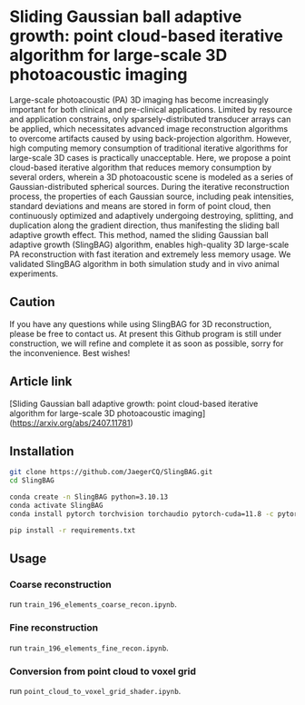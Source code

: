 # Sliding Gaussian ball adaptive growth: point cloud-based iterative algorithm for large-scale 3D photoacoustic imaging

Large-scale photoacoustic (PA) 3D imaging has become increasingly important for both clinical and pre-clinical applications. Limited by resource and application constrains, only sparsely-distributed transducer arrays can be applied, which necessitates advanced image reconstruction algorithms to overcome artifacts caused by using back-projection algorithm. However, high computing memory consumption of traditional iterative algorithms for large-scale 3D cases is practically unacceptable. Here, we propose a point cloud-based iterative algorithm that reduces memory consumption by several orders, wherein a 3D photoacoustic scene is modeled as a series of Gaussian-distributed spherical sources. During the iterative reconstruction process, the properties of each Gaussian source, including peak intensities, standard deviations and means are stored in form of point cloud, then continuously optimized and adaptively undergoing destroying, splitting, and duplication along the gradient direction, thus manifesting the sliding ball adaptive growth effect. This method, named the sliding Gaussian ball adaptive growth (SlingBAG) algorithm, enables high-quality 3D large-scale PA reconstruction with fast iteration and extremely less memory usage. We validated SlingBAG algorithm in both simulation study and in vivo animal experiments.

## Caution

If you have any questions while using SlingBAG for 3D reconstruction, please be free to contact us. At present this Github program is still under construction, we will refine and complete it as soon as possible, sorry for the inconvenience. Best wishes!

## Article link

[Sliding Gaussian ball adaptive growth: point cloud-based iterative algorithm for large-scale 3D photoacoustic imaging]
(https://arxiv.org/abs/2407.11781)

## Installation

```bash
git clone https://github.com/JaegerCQ/SlingBAG.git    
cd SlingBAG
```

```bash
conda create -n SlingBAG python=3.10.13  
conda activate SlingBAG  
conda install pytorch torchvision torchaudio pytorch-cuda=11.8 -c pytorch -c nvidia
```

```bash
pip install -r requirements.txt
```

## Usage

### Coarse reconstruction
run `train_196_elements_coarse_recon.ipynb`.

### Fine reconstruction
run `train_196_elements_fine_recon.ipynb`.

### Conversion from point cloud to voxel grid
run `point_cloud_to_voxel_grid_shader.ipynb`.
